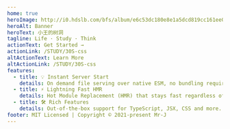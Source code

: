```yaml
---
home: true
heroImage: http://i0.hdslb.com/bfs/album/e6c53dc180e8e1a5dcd819cc161ee0fdc911128d.png
heroAlt: Banner
heroText: 小王的树洞
tagline: Life · Study · Think
actionText: Get Started →
actionLink: /STUDY/30S-css
altActionText: Learn More
altActionLink: /STUDY/30S-css
features:
  - title: 💡 Instant Server Start
    details: On demand file serving over native ESM, no bundling required!
  - title: ⚡️ Lightning Fast HMR
    details: Hot Module Replacement (HMR) that stays fast regardless of app size.
  - title: 🛠️ Rich Features
    details: Out-of-the-box support for TypeScript, JSX, CSS and more.
footer: MIT Licensed | Copyright © 2021-present Mr-J
---
```

